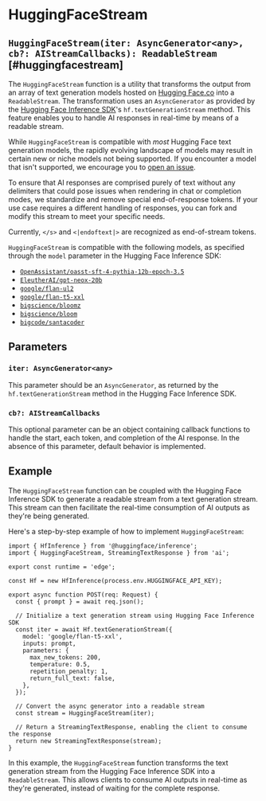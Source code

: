 # HuggingFaceStream

## `HuggingFaceStream(iter: AsyncGenerator<any>, cb?: AIStreamCallbacks): ReadableStream` [#huggingfacestream]

The `HuggingFaceStream` function is a utility that transforms the output from an array of text generation models hosted on [Hugging Face.co](https://huggingface.co) into a `ReadableStream`. The transformation uses an `AsyncGenerator` as provided by the [Hugging Face Inference SDK](https://huggingface.co/docs/huggingface.js/inference/README)'s `hf.textGenerationStream` method. This feature enables you to handle AI responses in real-time by means of a readable stream.

While `HuggingFaceStream` is compatible with _most_ Hugging Face text generation models, the rapidly evolving landscape of models may result in certain new or niche models not being supported. If you encounter a model that isn't supported, we encourage you to [open an issue](https://github.com/vercel/ai/issues/new).

To ensure that AI responses are comprised purely of text without any delimiters that could pose issues when rendering in chat or completion modes, we standardize and remove special end-of-response tokens. If your use case requires a different handling of responses, you can fork and modify this stream to meet your specific needs.

Currently, `</s>` and `<|endoftext|>` are recognized as end-of-stream tokens.

`HuggingFaceStream` is compatible with the following models, as specified through the `model` parameter in the Hugging Face Inference SDK:

- [`OpenAssistant/oasst-sft-4-pythia-12b-epoch-3.5`](https://huggingface.co/OpenAssistant/oasst-sft-4-pythia-12b-epoch-3.5)
- [`EleutherAI/gpt-neox-20b`](https://huggingface.co/EleutherAI/gpt-neox-20b)
- [`google/flan-ul2`](https://huggingface.co/google/flan-ul2)
- [`google/flan-t5-xxl`](https://huggingface.co/google/flan-t5-xxl)
- [`bigscience/bloomz`](https://huggingface.co/bigscience/bloomz)
- [`bigscience/bloom`](https://huggingface.co/bigscience/bloom)
- [`bigcode/santacoder`](https://huggingface.co/bigcode/santacoder)

## Parameters

### `iter: AsyncGenerator<any>`

This parameter should be an `AsyncGenerator`, as returned by the `hf.textGenerationStream` method in the Hugging Face Inference SDK.

### `cb?: AIStreamCallbacks`

This optional parameter can be an object containing callback functions to handle the start, each token, and completion of the AI response. In the absence of this parameter, default behavior is implemented.

## Example

The `HuggingFaceStream` function can be coupled with the Hugging Face Inference SDK to generate a readable stream from a text generation stream. This stream can then facilitate the real-time consumption of AI outputs as they're being generated.

Here's a step-by-step example of how to implement `HuggingFaceStream`:

```tsx filename="app/api/completion/route.ts"
import { HfInference } from '@huggingface/inference';
import { HuggingFaceStream, StreamingTextResponse } from 'ai';

export const runtime = 'edge';

const Hf = new HfInference(process.env.HUGGINGFACE_API_KEY);

export async function POST(req: Request) {
  const { prompt } = await req.json();

  // Initialize a text generation stream using Hugging Face Inference SDK
  const iter = await Hf.textGenerationStream({
    model: 'google/flan-t5-xxl',
    inputs: prompt,
    parameters: {
      max_new_tokens: 200,
      temperature: 0.5,
      repetition_penalty: 1,
      return_full_text: false,
    },
  });

  // Convert the async generator into a readable stream
  const stream = HuggingFaceStream(iter);

  // Return a StreamingTextResponse, enabling the client to consume the response
  return new StreamingTextResponse(stream);
}
```

In this example, the `HuggingFaceStream` function transforms the text generation stream from the Hugging Face Inference SDK into a `ReadableStream`. This allows clients to consume AI outputs in real-time as they're generated, instead of waiting for the complete response.
